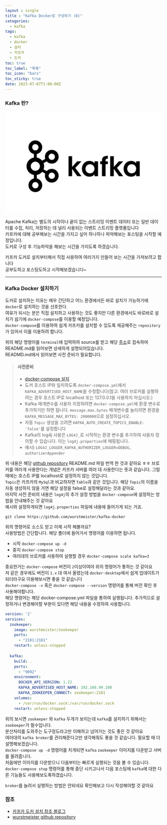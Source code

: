 ```yaml
---
layout : single
title : "Kafka Docker로 구성하기 (0)"
categories:
  - kafka
tags:
  - kafka
  - docker
  - 설치
  - 카프카
  - 도커
toc: true
toc_label: "목록"
toc_icon: "bars"
toc_sticky: true
date: 2023-07-07T1:00:00Z
---
```


### Kafka 란?

![img.png](/assets/images/2307/11-1.png#center)

Apache Kafka는 별도의 시작이나 끝이 없는 스트리밍 이벤트 데이터 또는 일반 데이터를 수집, 처리, 저장하는 데 널리 사용되는 이벤트 스트리밍 플랫폼입니다   
카프카에 대해 공부해보는 시간을 가지고 싶어 하나하나 파악해보는 포스팅을 시작할 예정입니다.   
도커로 구성 후 기능파악을 해보는 시간을 가지도록 하겠습니다.   

카프카 도커로 설치부터해서 직접 사용하여 여러가지 만들어 보는 시간을 가져보려고 합니다   
공부도하고 포스팅도하고 시작해보겠습니다~

***

### Kafka Docker 설치하기
   
도커로 설치하는 이유는 매우 간단하고 어느 환경에서든 바로 설치가 가능하기에 `docker`로 설치하는 것을 선호한다.   
여유가 되시는 분은 직접 설치하고 사용하는 것도 좋지만 다른 환경에서도 바로바로 설치가 쉽기에 `docker-compose`를 이용할 예정입니다.   
`docker-compose`를 이용하여 쉽게 카프카를 설치할 수 있도록 제공해주는 `repository`가 있어서 이를 이용하려 합니다.

위의 해당 명령어를 `terminal`에 입력하여 source를 받고 해당 [주소](https://github.com/wurstmeister/kafka-docker)로 접속하여 README.md를 읽어보면 상세하게 설명되어있습니다.   
READMD.md에서 읽어보면 사전 준비가 필요합니다.

> #### 사전준비 
>- [docker-compose 설치](https://docs.docker.com/compose/install/)
>- 도커 호스트 IP와 일치하도록 `docker-compose.yml`에서 `KAFKA_ADVERTISED_HOST_NAME`을 수정합니다(참고: 여러 브로커를 실행하려는 경우 호스트 IP로 localhost 또는 127.0.0.1을 사용하지 마십시오.) 
>- Kafka 매개변수를 사용자 지정하려면 `docker-compose.yml`에 환경 변수로 추가하기만 하면 됩니다. `message.max.bytes` 매개변수를 늘리려면 환경을 `KAFKA_MESSAGE_MAX_BYTES: 2000000`으로 설정하십시오.
>- 자동 `Topic` 생성을 끄려면 `KAFKA_AUTO_CREATE_TOPICS_ENABLE: 'false'`를 설정합니다
>- Kafka의 log4j 사용은 `LOG4J_`로 시작하는 환경 변수를 추가하여 사용자 정의할 수 있습니다. 이는 `log4j.properties`에 매핑됩니다.
>  - 예시) `LOG4J_LOGGER_KAFKA_AUTHORIZER_LOGGER=DEBUG, authorizerAppender`
   
위 내용은 해당 [github repository](https://github.com/wurstmeister/kafka-docker) README.md 파일 번역 한 것과 같아요 ㅎㅎ
브로커를 여러개 사용한다는 개념은 카프카 서버를 여러 대 사용한다는 뜻과 같습니다. 그럴때에는 호스트 IP를 localhost로 설정하지 않는 것입니다.   
`Topic`은 카프카의 `MySql`과 비교하자면 `Table`과 같은 것입니다. 해당 `Topic`의 이름을 자동 생성하지 않을 거면 해당 설정을 false로 설정해달라는 것과 같아요.   
마지막 사전 준비의 내용은 `log4j`의 추가 설정 방법을 `docker-compose`에 설정하는 방법을 안내해주는 것 같아요   
예시와 설정하게되면 `log4j.properties` 파일에 내용에 들어가게 되는 거죠. 

```
git clone https://github.com/wurstmeister/kafka-docker 
```

위의 명령어로 소스도 받고 이제 시작 해볼까요?   
사용방법은 간단합니다. 해당 폴더에 들어가서 명령어를 이용하면 됩니다.
- 시작 `docker-compose up -d`
- 중지 `docker-compose stop`
- 여러대의 브로커를 사용하여 실행할 경우 `docker-compose scale kafka=3`

중요한거는 `docker-compose` 버전이 `2`이상이여야 위의 명령어가 통하는 것 같아요   
저 같은 경우에도 버전이 `1.x` 대 여서 올렸는데 `docker-desktop`에서 쉽게 업데이트가 되더라구요 이용해보시면 좋을 것 같습니다   
`docker-compose -v` 혹은 `docker-compose --version` 명령어를 통해 버전 확인 후 사용해야합니다.   
해당 명령어는 해당 docker-compose.yml 파일을 통하여 실행됩니다. 추가적으로 설정하거나 변경해야할 부분이 있다면 해당 내용을 수정하여 사용합니다. 
```yaml
version: '2'
services:
  zookeeper:
    image: wurstmeister/zookeeper
    ports:
      - "2181:2181"
    restart: unless-stopped

  kafka:
    build: .
    ports:
      - "9092"
    environment:
      DOCKER_API_VERSION: 1.22
      KAFKA_ADVERTISED_HOST_NAME: 192.168.99.100
      KAFKA_ZOOKEEPER_CONNECT: zookeeper:2181
    volumes:
      - /var/run/docker.sock:/var/run/docker.sock
    restart: unless-stopped
```
위의 보시면 `zookeeper` 와 `kafka` 두개가 보이는데 `kafka`를 설치하기 위해서는 `zookeeper`가 필수입니다.   
분산처리를 도와주는 도구정도라고만 이해하고 넘어가는 것도 좋은 것 같아요   
여러대의 `kafka broker`를 관리해준다고만 생각해줘도 좋을 것 같습니다. 필요할 때 더 설명해보겠습니다.   
`docker-compose up -d` 명령어를 치게되면 `kafka` `zookeeper` 이미지를 다운받고 서버를 올려줍니다.   
처음에만 이미지를 다운받으니 다음부터는 빠르게 실행되는 것을 볼 수 있습니다. 
`docker-compose stop` 명령어를 통해 중단 시키고나서 다음 포스팅에 `kafka`에 대한 다른 기능들도 사용해보도록하겠습니다. 
    
`broker`를 늘려서 실행하는 방법은 안되네요 확인해보고 다시 작성해야할 것 같아요

### 참조 
- [카프카 도커 설치 참조 블로그](https://tommypagy.tistory.com/226) 
- [wurstmeister github repository](https://github.com/wurstmeister/kafka-docker) 